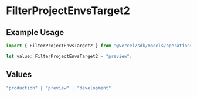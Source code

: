 # FilterProjectEnvsTarget2

## Example Usage

```typescript
import { FilterProjectEnvsTarget2 } from "@vercel/sdk/models/operations/filterprojectenvs.js";

let value: FilterProjectEnvsTarget2 = "preview";
```

## Values

```typescript
"production" | "preview" | "development"
```